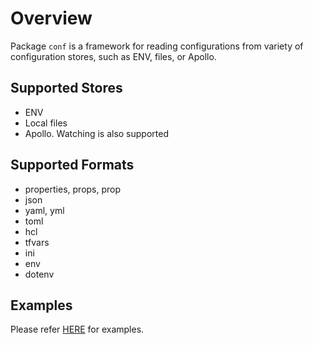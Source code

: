 # Overview

Package `conf` is a framework for reading configurations from variety of configuration stores, such as ENV, files, or Apollo.

## Supported Stores

- ENV
- Local files
- Apollo. Watching is also supported

## Supported Formats

- properties, props, prop
- json
- yaml, yml
- toml
- hcl
- tfvars
- ini
- env
- dotenv

## Examples

Please refer [HERE](./examples) for examples.
